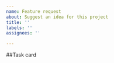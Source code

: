```yaml
---
name: Feature request
about: Suggest an idea for this project
title: ''
labels: ''
assignees: ''

---
```


##Task card
